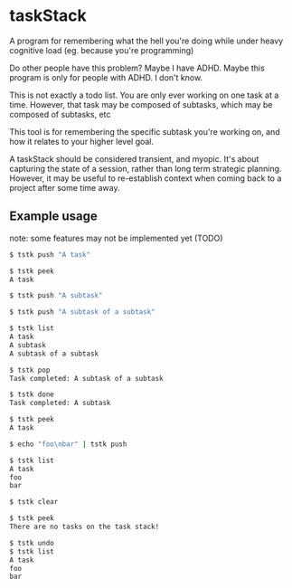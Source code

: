 # taskStack

A program for remembering what the hell you're doing while under heavy 
cognitive load (eg. because you're programming)

Do other people have this problem? Maybe I have ADHD. Maybe this program is only for people with ADHD. I don't know.

This is not exactly a todo list. You are only ever working on one task at a time. 
However, that task may be composed of subtasks, which may be composed of subtasks, etc

This tool is for remembering the specific subtask you're working on, and how it relates to your higher level goal.

A taskStack should be considered transient, and myopic. It's about capturing the state of a session, rather
than long term strategic planning. However, it may be useful to re-establish context when coming back to a project after some time away.

## Example usage

note: some features may not be implemented yet (TODO)

```bash
$ tstk push "A task"

$ tstk peek
A task

$ tstk push "A subtask"

$ tstk push "A subtask of a subtask"

$ tstk list
A task
A subtask
A subtask of a subtask

$ tstk pop
Task completed: A subtask of a subtask

$ tstk done
Task completed: A subtask

$ tstk peek
A task

$ echo "foo\nbar" | tstk push

$ tstk list
A task
foo
bar

$ tstk clear

$ tstk peek
There are no tasks on the task stack!

$ tstk undo
$ tstk list
A task
foo
bar

```

